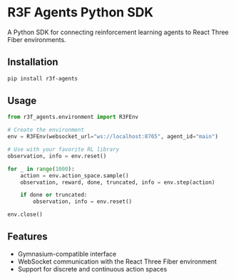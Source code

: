 # R3F Agents Python SDK

A Python SDK for connecting reinforcement learning agents to React Three Fiber environments.

## Installation

```bash
pip install r3f-agents
```

## Usage

```python
from r3f_agents.environment import R3FEnv

# Create the environment
env = R3FEnv(websocket_url="ws://localhost:8765", agent_id="main")

# Use with your favorite RL library
observation, info = env.reset()

for _ in range(1000):
    action = env.action_space.sample()
    observation, reward, done, truncated, info = env.step(action)

    if done or truncated:
        observation, info = env.reset()

env.close()
```

## Features

- Gymnasium-compatible interface
- WebSocket communication with the React Three Fiber environment
- Support for discrete and continuous action spaces

